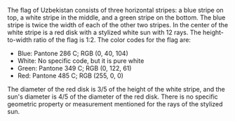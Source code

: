 The flag of Uzbekistan consists of three horizontal stripes: a blue stripe on top, a white stripe in the middle, and a green stripe on the bottom. The blue stripe is twice the width of each of the other two stripes. In the center of the white stripe is a red disk with a stylized white sun with 12 rays. The height-to-width ratio of the flag is 1:2. The color codes for the flag are:

- Blue: Pantone 286 C; RGB (0, 40, 104)
- White: No specific code, but it is pure white
- Green: Pantone 349 C; RGB (0, 122, 61)
- Red: Pantone 485 C; RGB (255, 0, 0)

The diameter of the red disk is 3/5 of the height of the white stripe, and the sun's diameter is 4/5 of the diameter of the red disk. There is no specific geometric property or measurement mentioned for the rays of the stylized sun.